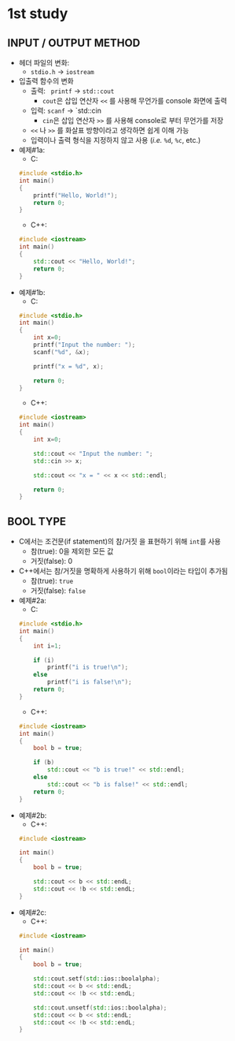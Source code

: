 # 1st study

## INPUT / OUTPUT METHOD
- 헤더 파일의 변화:
	- `stdio.h` -> `iostream`
- 입출력 함수의 변화
	- 출력: `	printf` -> `std::cout`
		- `cout`은 삽입 연산자 `<<` 를 사용해 무언가를 console 화면에 출력
	- 입력: `scanf` -> `std::cin 
		- `cin`은 삽입 연산자 `>>` 를 사용해 console로 부터 무언가를 저장
	- `<<` 나 `>>` 를 화살표 방향이라고 생각하면 쉽게 이해 가능
	- 입력이나 출력 형식을 지정하지 않고 사용 (*i.e.* `%d`, `%c`, etc.)
- 예제#1a:
	- C:
	```c
	#include <stdio.h>
	int main() 
	{
		printf("Hello, World!");
		return 0;
	}
	```
	- C++:
	```cpp
	#include <iostream>
	int main() 
	{
		std::cout << "Hello, World!";
		return 0;
	}
	```
- 예제#1b:
	- C:
	```c
	#include <stdio.h>
	int main() 
	{
		int x=0;
		printf("Input the number: ");
		scanf("%d", &x);

		printf("x = %d", x);

		return 0;
	}
	```
	- C++:
	```cpp
	#include <iostream>
	int main() 
	{
		int x=0;

		std::cout << "Input the number: ";
		std::cin >> x;

		std::cout << "x = " << x << std::endl;

		return 0;
	}
	```

## BOOL TYPE
- C에서는 조건문(if statement)의 참/거짓 을 표현하기 위해 `int`를 사용
	- 참(true): 0을 제외한 모든 값
	- 거짓(false): 0
- C++에서는 참/거짓을 명확하게 사용하기 위해 `bool`이라는 타입이 추가됨
	- 참(true): `true`
	- 거짓(false): `false`
- 예제#2a:
	- C:
	```c
	#include <stdio.h>
	int main() 
	{
		int i=1;

		if (i)
			printf("i is true!\n");
		else
			printf("i is false!\n");
		return 0;
	}
	```
	- C++:
	```cpp
	#include <iostream>
	int main() 
	{
		bool b = true;

		if (b)
			std::cout << "b is true!" << std::endl;
		else
			std::cout << "b is false!" << std::endl;
		return 0;
	}
	```
- 예제#2b:
	- C++:
	```cpp
	#include <iostream>

	int main()
	{
		bool b = true;

		std::cout << b << std::endL;
		std::cout << !b << std::endL;
	}
	```
- 예제#2c:
	- C++:
	```cpp
	#include <iostream>

	int main()
	{
		bool b = true;

		std::cout.setf(std::ios::boolalpha);
		std::cout << b << std::endL;
		std::cout << !b << std::endL;

		std::cout.unsetf(std::ios::boolalpha);
		std::cout << b << std::endL;
		std::cout << !b << std::endL;
	}
	```


